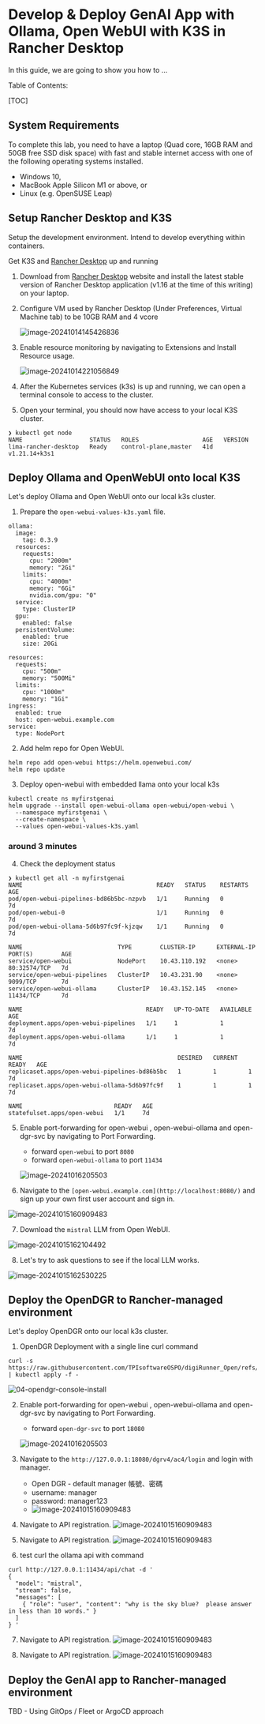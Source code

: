 # Develop & Deploy GenAI App with Ollama, Open WebUI with K3S in Rancher Desktop

In this guide, we are going to show you how to ...



Table of Contents:

[TOC]

## System Requirements

To complete this lab, you need to have a laptop (Quad core, 16GB RAM and 50GB free SSD disk space) with fast and stable internet access with one of the following operating systems installed.

* Windows 10, 
* MacBook Apple Silicon M1 or above, or 
* Linux (e.g. OpenSUSE Leap)



## Setup Rancher Desktop and K3S

Setup the development environment. Intend to develop everything within containers.



Get K3S and [Rancher Desktop](https://rancherdesktop.io/) up and running

1. Download from [Rancher Desktop](https://rancherdesktop.io/) website and install the latest stable version of Rancher Desktop application (v1.16 at the time of this writing) on your laptop.

2. Configure VM used by Rancher Desktop (Under Preferences, Virtual Machine tab) to be 10GB RAM and 4 vcore

   ![image-20241014145426836](assets/01-rancher-desktop-preference.png)

3. Enable resource monitoring  by navigating to Extensions and Install Resource usage.

   ![image-20241014221056849](assets/02-rancher-desktop-resource-usage.png)

   

4. After the Kubernetes services (k3s) is up and running, we can open a terminal console to access to the cluster.

5. Open your terminal, you should now have access to your local K3S cluster.

```
❯ kubectl get node
NAME                   STATUS   ROLES                  AGE   VERSION
lima-rancher-desktop   Ready    control-plane,master   41d   v1.21.14+k3s1
```





## Deploy Ollama and OpenWebUI onto local K3S

Let's deploy Ollama and Open WebUI onto our local k3s cluster.


1. Prepare the `open-webui-values-k3s.yaml` file.

```
ollama:
  image:
    tag: 0.3.9
  resources:
    requests:
      cpu: "2000m"
      memory: "2Gi"
    limits:
      cpu: "4000m"
      memory: "6Gi"
      nvidia.com/gpu: "0"
  service:
    type: ClusterIP
  gpu:
    enabled: false
  persistentVolume:
    enabled: true
    size: 20Gi

resources:
  requests:
    cpu: "500m"
    memory: "500Mi"
  limits:
    cpu: "1000m"
    memory: "1Gi"
ingress:
  enabled: true
  host: open-webui.example.com
service:
  type: NodePort
```



2. Add helm repo for Open WebUI.

```
helm repo add open-webui https://helm.openwebui.com/
helm repo update
```



3. Deploy open-webui with embedded llama onto your local k3s

```
kubectl create ns myfirstgenai
helm upgrade --install open-webui-ollama open-webui/open-webui \
  --namespace myfirstgenai \
  --create-namespace \
  --values open-webui-values-k3s.yaml
```
### around 3 minutes 


4. Check the deployment status

```
❯ kubectl get all -n myfirstgenai
NAME                                      READY   STATUS    RESTARTS   AGE
pod/open-webui-pipelines-bd86b5bc-nzpvb   1/1     Running   0          7d
pod/open-webui-0                          1/1     Running   0          7d
pod/open-webui-ollama-5d6b97fc9f-kjzqw    1/1     Running   0          7d

NAME                           TYPE        CLUSTER-IP      EXTERNAL-IP   PORT(S)        AGE
service/open-webui             NodePort    10.43.110.192   <none>        80:32574/TCP   7d
service/open-webui-pipelines   ClusterIP   10.43.231.90    <none>        9099/TCP       7d
service/open-webui-ollama      ClusterIP   10.43.152.145   <none>        11434/TCP      7d

NAME                                   READY   UP-TO-DATE   AVAILABLE   AGE
deployment.apps/open-webui-pipelines   1/1     1            1           7d
deployment.apps/open-webui-ollama      1/1     1            1           7d

NAME                                            DESIRED   CURRENT   READY   AGE
replicaset.apps/open-webui-pipelines-bd86b5bc   1         1         1       7d
replicaset.apps/open-webui-ollama-5d6b97fc9f    1         1         1       7d

NAME                          READY   AGE
statefulset.apps/open-webui   1/1     7d
```


5. Enable port-forwarding for open-webui , open-webui-ollama and open-dgr-svc by navigating to Port Forwarding.
   * forward `open-webui` to port `8080`
   * forward `open-webui-ollama` to port `11434`

   ![image-20241016205503](assets/03-rancher-desktop-port-forwarding-1)


6. Navigate to the `[open-webui.example.com](http://localhost:8080/)` and sign up your own first user account and sign in.

![image-20241015160909483](assets/03-openwebui-1.png)


7. Download the `mistral` LLM from Open WebUI.

![image-20241015162104492](assets/03-openwebui-2.png)


8. Let's try to ask questions to see if the local LLM works.

![image-20241015162530225](assets/03-openwebui-3.png)

## Deploy the OpenDGR to Rancher-managed environment

Let's deploy OpenDGR onto our local k3s cluster.

1.  OpenDGR Deployment with a single line curl command 
```
curl -s https://raw.githubusercontent.com/TPIsoftwareOSPO/digiRunner_Open/refs/heads/master/manifest/open_dgr.yaml | kubectl apply -f -
```

 ![04-opendgr-console-install](assets/04-opendgr-console-install-1.png)


2. Enable port-forwarding for open-webui , open-webui-ollama and open-dgr-svc by navigating to Port Forwarding.
   * forward `open-dgr-svc` to port `18080`

   ![image-20241016205503](assets/03-rancher-desktop-port-forwarding-2)

3. Navigate to the `http://127.0.0.1:18080/dgrv4/ac4/login` and login with manager.
   * Open DGR - default manager 帳號、密碼
   * username: manager
   * password: manager123
   * ![image-20241015160909483](assets/04-opendgrui-1.png) 

4.  Navigate to API registration.
  ![image-20241015160909483](assets/04-opendgrui-2.png)  

5.  Navigate to API registration.
  ![image-20241015160909483](assets/04-opendgrui-3.png)  

6.  test curl the ollama api with command
```
curl http://127.0.0.1:11434/api/chat -d '
{
  "model": "mistral",
  "stream": false,
  "messages": [
    { "role": "user", "content": "why is the sky blue?  please answer in less than 10 words." }
  ]
} '
```

7.  Navigate to API registration.
![image-20241015160909483](assets/04-opendgrui-4.png)  

8.  Navigate to API registration.
![image-20241015160909483](assets/04-opendgrui-5.png)  

## Deploy the GenAI app to Rancher-managed environment

TBD - Using GitOps / Fleet or ArgoCD approach



